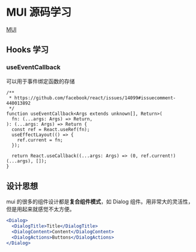 # MUI 源码学习

[MUI](https://mui.com/)



## Hooks 学习

### useEventCallback

可以用于事件绑定函数的存储

```tsx
/**
 * https://github.com/facebook/react/issues/14099#issuecomment-440013892
 */
function useEventCallback<Args extends unknown[], Return>(
  fn: (...args: Args) => Return,
): (...args: Args) => Return {
  const ref = React.useRef(fn);
  useEffectLayout(() => {
    ref.current = fn;
  });

  return React.useCallback((...args: Args) => (0, ref.current!)(...args), []);
}
```



## 设计思想



mui 的很多的组件设计都是**复合组件模式**，如 Dialog 组件。用非常大的灵活性，但是用起来就感觉不太方便。

```jsx
<Dialog>
  <DialogTitle>Title</DialogTitle>
  <DialogContent>Content</DialogContent>
  <DialogActions>Buttons</DialogActions>
</Dialog>
```

